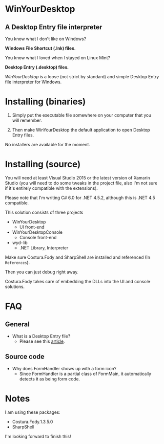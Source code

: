 # WinYourDesktop
## A Desktop Entry file interpreter

You know what I don't like on Windows?

__Windows File Shortcut (.lnk) files.__

You know what I loved when I stayed on Linux Mint?

__Desktop Entry (.desktop) files.__

_WinYourDesktop_ is a loose (not strict by standard) and simple Desktop Entry file interpreter for Windows.

# Installing (binaries)

1. Simply put the executable file somewhere on your computer that you will remember.

2. Then make WinYourDesktop the default application to open Desktop Entry files.

No installers are available for the moment.

# Installing (source)

You will need at least Visual Studio 2015 or the latest version of Xamarin Studio (you will need to do some tweaks in the project file, also I'm not sure if it's entirely compatible with the extensions).

Please note that I'm writing C# 6.0 for .NET 4.5.2, although this is .NET 4.5 compatible.

This solution consists of three projects

- WinYourDesktop
  - UI front-end
- WinYourDesktopConsole
  - Console front-end
- wyd-lib
  - .NET Library, Interpreter

Make sure Costura.Fody and SharpShell are installed and referenced (In `References`).

Then you can just debug right away.

Costura.Fody takes care of embedding the DLLs into the UI and console solutions.

# FAQ

## General

- What is a Desktop Entry file?
  - Please see this [article](http://www.linuxtopia.org/online_books/linux_desktop_guides/gnome_2.14_admin_guide/menustructure-desktopentry.html).
  
## Source code

- Why does FormHandler shows up with a form icon?
  - Since FormHandler is a partial class of FormMain, it automatically detects it as being form code.

# Notes

I am using these packages:
- Costura.Fody.1.3.5.0
- SharpShell


I'm looking forward to finish this!